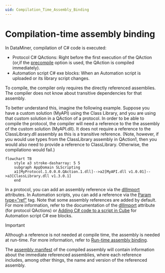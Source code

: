```yaml
---
uid: Compilation_Time_Assembly_Binding
---
```


# Compilation-time assembly binding

In DataMiner, compilation of C# code is executed:

- Protocol C# QActions: Right before the first execution of the QAction (or,if the [precompile](xref:Protocol.QActions.QAction-options#precompile) option is used, the QAction is compiled immediately).
- Automation script C# exe blocks: When an Automation script is uploaded or its library script changes.

To compile, the compiler only requires the directly referenced assemblies. The compiler does not know about transitive dependencies for that assembly.

To better understand this, imagine the following example. Suppose you have a custom solution (MyAPI) using the Class Library, and you are using that custom solution in a QAction of a protocol.
In order to be able to compile the protocol, the compiler will need a reference to the the assembly of the custom solution (MyAPI.dll). It does not require a reference to the ClassLibrary.dll assembly as this is a transitive reference. (Note, however, if you would use types from the ClassLibrary assembly in QAction1, then you would also need to provide a reference to ClassLibrary. Otherwise, the compilationo would fail.)

```mermaid
flowchart TB
    style a3 stroke-dasharray: 5 5
    subgraph AppDomain SLScripting
    a1[MyProtocol.1.0.0.0.QAction.1.dll]-->a2[MyAPI.dll v1.0.01]-->a3[ClassLibrary.dll v1.3.0.1]
    end
```

In a protocol, you can add an assembly reference via the [dllImport](xref:Protocol.QActions.QAction-dllImport) attributes. In Automation scripts, you can add a reference via the [Param type="ref"](xref:DMSScript.Script.Exe.Param-type) tag. Note that some assembly references are added by default. For more information, refer to the documentation of the [dllImport](xref:Protocol.QActions.QAction-dllImport) attribute (for protocol QActions) or [Adding C# code to a script in Cube](xref:Adding_CSharp_code_to_an_Automation_script#adding-c-code-to-a-script-in-cube) for Automation script C# exe blocks.

> [!IMPORTANT]
> Although a reference is not needed at compile time, the assembly is needed at run-time. For more information, refer to [Run-time assembly binding](xref:Run_Time_Assembly_Binding).

The [assembly manifest](https://learn.microsoft.com/en-us/dotnet/standard/assembly/manifest) of the compiled assembly will contain information about the immediate referenced assemblies, where each reference includes, among other things, the name and version of the referenced assembly.
